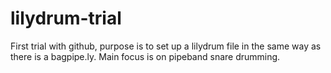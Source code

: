 # lilydrum-trial
First trial with github, purpose is to set up a lilydrum file in the same way as there is a bagpipe.ly. Main focus is on pipeband snare drumming.
